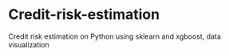 # Credit-risk-estimation
Credit risk estimation on Python using sklearn and xgboost, data visualization 
